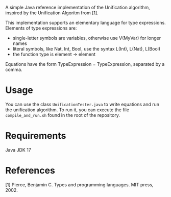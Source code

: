 A simple Java reference implementation of the Unification algorithm, inspired by the Unification Algoritm from [1].

This implementation supports an elementary language for type expressions.
Elements of type expressions are:

- single-letter symbols are variables, otherwise use V(MyVar) for longer names
- literal symbols, like Nat, Int, Bool, use the syntax L(Int), L(Nat), L(Bool)
- the function type is element -> element

Equations have the form TypeExpression = TypeExpression, separated by a comma.

# Usage

You can use the class `UnificationTester.java` to write equations and run the unification algorithm.
To run it, you can execute the file `compile_and_run.sh` found in the root of the repository.

# Requirements

Java JDK 17

# References
[1] Pierce, Benjamin C. Types and programming languages. MIT press, 2002.
